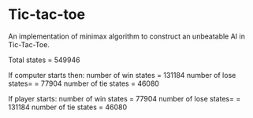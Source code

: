 # Tic-tac-toe

An implementation of minimax algorithm to construct an unbeatable AI in Tic-Tac-Toe.

Total states = 549946

If computer starts then:
  number of win states = 131184
  number of lose states= = 77904
  number of tie states = 46080

If player starts:
  number of win states = 77904
  number of lose states= = 131184
  number of tie states = 46080

